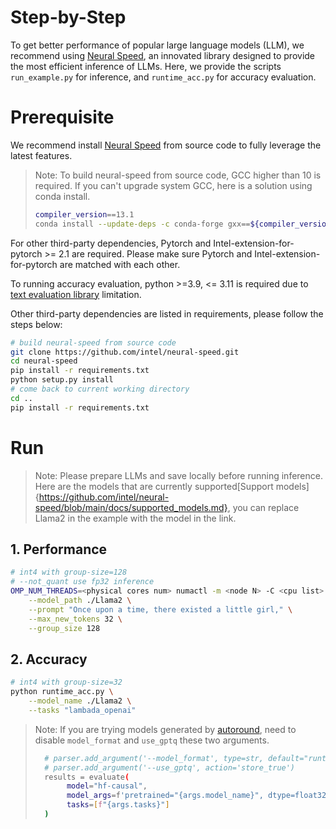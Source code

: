 # Step-by-Step

To get better performance of popular large language models (LLM), we recommend using [Neural Speed](https://github.com/intel/neural-speed.git), an innovated library designed to provide the most efficient inference of LLMs. Here, we provide the scripts `run_example.py` for inference, and `runtime_acc.py` for accuracy evaluation. 


# Prerequisite​

We recommend install [Neural Speed](https://github.com/intel/neural-speed.git) from source code to fully leverage the latest features.

> Note: To build neural-speed from source code, GCC higher than 10 is required. If you can't upgrade system GCC, here is a solution using conda install.
> ```bash
> compiler_version==13.1
> conda install --update-deps -c conda-forge gxx==${compiler_version} gcc==${compiler_version} gxx_linux-64==${compiler_version} libstdcxx-ng sysroot_linux-64 -y
> ```

For other third-party dependencies, Pytorch and Intel-extension-for-pytorch >= 2.1 are required. Please make sure Pytorch and Intel-extension-for-pytorch are matched with each other.


To running accuracy evaluation, python >=3.9, <= 3.11 is required due to [text evaluation library](https://github.com/EleutherAI/lm-evaluation-harness/tree/master) limitation.


Other third-party dependencies are listed in requirements, please follow the steps below:


```bash
# build neural-speed from source code
git clone https://github.com/intel/neural-speed.git
cd neural-speed
pip install -r requirements.txt
python setup.py install
# come back to current working directory
cd ..
pip install -r requirements.txt
```

# Run


> Note: Please prepare LLMs and save locally before running inference. Here are the models that are currently supported[Support models]{https://github.com/intel/neural-speed/blob/main/docs/supported_models.md}, you can replace Llama2 in the example with the model in the link.


## 1. Performance

``` bash
# int4 with group-size=128
# --not_quant use fp32 inference
OMP_NUM_THREADS=<physical cores num> numactl -m <node N> -C <cpu list> python runtime_example.py \
    --model_path ./Llama2 \
    --prompt "Once upon a time, there existed a little girl," \
    --max_new_tokens 32 \
    --group_size 128
```

## 2. Accuracy

```bash
# int4 with group-size=32
python runtime_acc.py \
    --model_name ./Llama2 \
    --tasks "lambada_openai"
```


> Note: If you are trying models generated by [autoround](../pytorch/text-generation/quantization/), need to disable `model_format` and `use_gptq` these two arguments.
> ```bash
>   # parser.add_argument('--model_format', type=str, default="runtime")
>   # parser.add_argument('--use_gptq', action='store_true')
>   results = evaluate(
>        model="hf-causal",
>        model_args=f'pretrained="{args.model_name}", dtype=float32',
>        tasks=[f"{args.tasks}"]
>   )
> ```